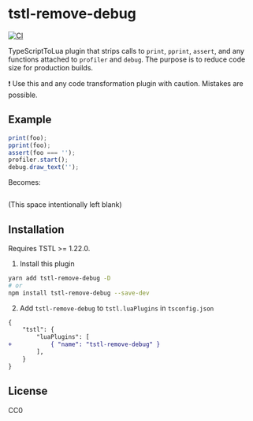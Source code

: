 # tstl-remove-debug

[![CI](https://github.com/thinknathan/tstl-remove-debug/actions/workflows/ci.yml/badge.svg)](https://github.com/thinknathan/tstl-remove-debug/actions/workflows/ci.yml)

TypeScriptToLua plugin that strips calls to `print`, `pprint`, `assert`, and any functions attached to `profiler` and `debug`. The purpose is to reduce code size for production builds.

:exclamation: Use this and any code transformation plugin with caution. Mistakes are possible.

## Example

```ts
print(foo);
pprint(foo);
assert(foo === '');
profiler.start();
debug.draw_text('');
```

Becomes:

```lua

```

(This space intentionally left blank)

## Installation

Requires TSTL >= 1.22.0.

1. Install this plugin

```bash
yarn add tstl-remove-debug -D
# or
npm install tstl-remove-debug --save-dev
```

2. Add `tstl-remove-debug` to `tstl.luaPlugins` in `tsconfig.json`

```diff
{
	"tstl": {
		"luaPlugins": [
+			{ "name": "tstl-remove-debug" }
		],
	}
}
```

## License

CC0
